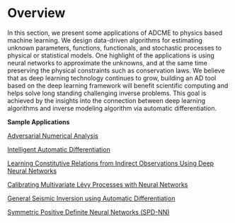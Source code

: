 # Overview

In this section, we present some applications of ADCME to physics based machine learning. 
We design data-driven algorithms for estimating unknown parameters, functions, functionals, and stochastic processes to physical or statistical models. One highlight of the applications is using neural networks to approximate the unknowns, and at the same time preserving the physical constraints such as conservation laws. We believe that as deep learning technology continues to grow, building an AD tool based on the deep learning framework will benefit scientific computing and helps solve long standing challenging inverse problems. This goal is achieved by the insights into the connection between deep learning algorithms and inverse modeling algorithm via automatic differentiation.


**Sample Applications**

[Adversarial Numerical Analysis](./apps_ana.md)

[Intelligent Automatic Differentiation ](./apps_ad.md)

[Learning Constitutive Relations from Indirect Observations Using Deep Neural Networks](./apps_constitutive_law.md)

[Calibrating Multivariate Lévy Processes with Neural Networks](./apps_levy.md)

[General Seismic Inversion using Automatic Differentiation](./apps_adseismic.md)

[Symmetric Positive Definite Neural Networks (SPD-NN)](./apps_nnfem.md)